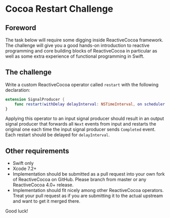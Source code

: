 # Cocoa Restart Challenge

## Foreword

The task below will require some digging inside ReactiveCocoa framework. The challenge will give you a good hands-on introduction to reactive programming and core building blocks of ReactiveCocoa in particular as well as some extra experience of functional programming in Swift.

## The challenge

Write a custom ReactiveCocoa operator called `restart` with the following declaration:

``` swift
extension SignalProducer {
    func restart(withDelay delayInterval: NSTimeInterval, on scheduler: DateSchedulerType) -> SignalProducer<Value, Error>
}

```

Applying this operator to an input signal producer should result in an output signal producer that forwards all `Next` events from input and restarts the original one each time the input signal producer sends `Completed` event. Each restart should be delayed for `delayInterval`.

## Other requirements

* Swift only
* Xcode 7.2+
* Implementation should be submitted as a pull request into your own fork of ReactiveCocoa on GitHub. Please branch from master or any ReactiveCocoa 4.0+ release.
* Implementation should fit nicely among other ReactiveCocoa operators. Treat your pull request as if you are submitting it to the actual upstream and want to get it merged there.

Good luck!


